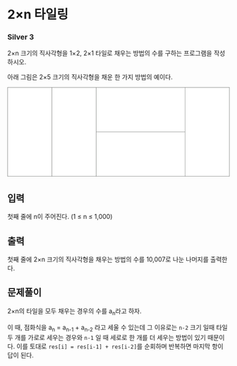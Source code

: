 # 2×n 타일링

### Silver 3

2×n 크기의 직사각형을 1×2, 2×1 타일로 채우는 방법의 수를 구하는 프로그램을 작성하시오.

아래 그림은 2×5 크기의 직사각형을 채운 한 가지 방법의 예이다.

![tile](./tile.png)

## 입력
첫째 줄에 n이 주어진다. (1 ≤ n ≤ 1,000)

## 출력
첫째 줄에 2×n 크기의 직사각형을 채우는 방법의 수를 10,007로 나눈 나머지를 출력한다.

## 문제풀이
2×n의 타일을 모두 채우는 경우의 수를 a<sub>n</sub>라고 하자.

이 때, 점화식을 a<sub>n</sub> = a<sub>n-1</sub> + a<sub>n-2</sub> 라고 세울 수 있는데 그 이유로는 `n-2` 크기 일때 타일 두 개를 가로로 세우는 경우와 `n-1` 일 때 세로로 한 개를 더 세우는 방법이 있기 때문이다. 이를 토대로 `res[i] = res[i-1] + res[i-2]`를 순회하며 반복하면 마지막 항이 답이 된다.